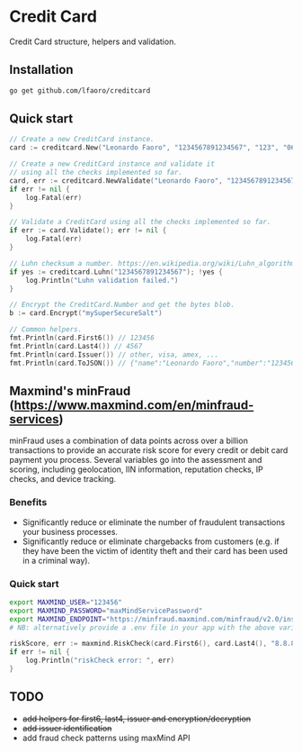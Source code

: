 # Credit Card
Credit Card structure, helpers and validation.

## Installation
```bash
go get github.com/lfaoro/creditcard
```

## Quick start
```go
// Create a new CreditCard instance.
card := creditcard.New("Leonardo Faoro", "1234567891234567", "123", "06/2019")

// Create a new CreditCard instance and validate it
// using all the checks implemented so far.
card, err := creditcard.NewValidate("Leonardo Faoro", "1234567891234567", "123", "06/2019")
if err != nil {
    log.Fatal(err)
}

// Validate a CreditCard using all the checks implemented so far.
if err := card.Validate(); err != nil {
    log.Fatal(err)
}

// Luhn checksum a number. https://en.wikipedia.org/wiki/Luhn_algorithm
if yes := creditcard.Luhn("1234567891234567"); !yes {
    log.Println("Luhn validation failed.")
}

// Encrypt the CreditCard.Number and get the bytes blob.
b := card.Encrypt("mySuperSecureSalt")

// Common helpers.
fmt.Println(card.First6()) // 123456
fmt.Println(card.Last4()) // 4567
fmt.Println(card.Issuer()) // other, visa, amex, ...
fmt.Println(card.ToJSON()) // {"name":"Leonardo Faoro","number":"1234567891234567","cvv_2":"123","expiry":"06/2019"}
```

## Maxmind's minFraud (https://www.maxmind.com/en/minfraud-services)
minFraud uses a combination of data points across over a billion transactions to provide an accurate risk score for every credit or debit card payment you process. Several variables go into the assessment and scoring, including geolocation, IIN information, reputation checks, IP checks, and device tracking.
### Benefits
- Significantly reduce or eliminate the number of fraudulent transactions your business processes.
- Significantly reduce or eliminate chargebacks from customers (e.g. if they have been the victim of identity theft and their card has been used in a criminal way).
### Quick start
```bash
export MAXMIND_USER="123456"
export MAXMIND_PASSWORD="maxMindServicePassword"
export MAXMIND_ENDPOINT="https://minfraud.maxmind.com/minfraud/v2.0/insights"
# NB: alternatively provide a .env file in your app with the above variables.
```
```go
riskScore, err := maxmind.RiskCheck(card.First6(), card.Last4(), "8.8.8.8", "test@test.com")
if err != nil {
    log.Println("riskCheck error: ", err)
}
```



## TODO
- ~~add helpers for first6, last4, issuer and encryption/decryption~~
- ~~add issuer identification~~
- add fraud check patterns using maxMind API
